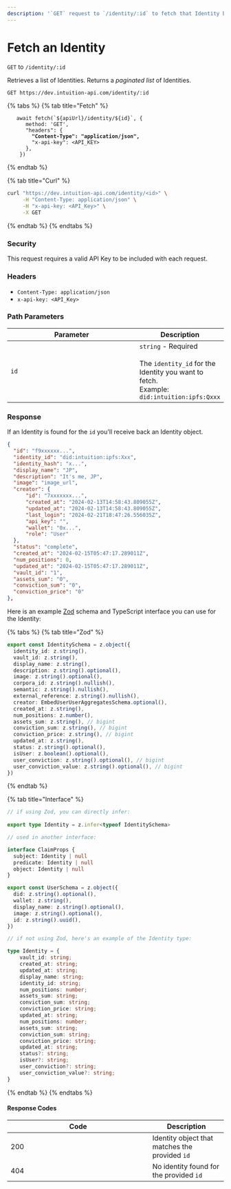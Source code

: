 ```yaml
---
description: '`GET` request to `/identity/:id` to fetch that Identity by `identity_id`.'
---
```


# Fetch an Identity

`GET` to `/identity/:id`

Retrieves a list of Identities. Returns a _paginated list_ of Identities.

```bash
GET https://dev.intuition-api.com/identity/:id
```

{% tabs %}
{% tab title="Fetch" %}
<pre class="language-typescript"><code class="lang-typescript">   await fetch(`${apiUrl}/identity/${id}`, {
      method: 'GET',
      "headers": {
<strong>        "Content-Type": "application/json",
</strong>        "x-api-key": &#x3C;API_KEY>
      },
    })
</code></pre>
{% endtab %}

{% tab title="Curl" %}
```bash
curl "https://dev.intuition-api.com/identity/<id>" \
     -H "Content-Type: application/json" \
     -H "x-api-key: <API_Key>" \
     -X GET
```
{% endtab %}
{% endtabs %}

### Security

This request requires a valid API Key to be included with each request.

### Headers

* `Content-Type: application/json`
* `x-api-key: <API_Key>`

### Path Parameters

<table><thead><tr><th width="309">Parameter</th><th>Description</th></tr></thead><tbody><tr><td><code>id</code></td><td><code>string</code> - Required<br><br>The <code>identity_id</code> for the Identity you want to fetch.<br>Example: <code>did:intuition:ipfs:Qxxx</code></td></tr></tbody></table>

### Response

If an Identity is found for the `id` you'll receive back an Identity object.

```json
{
  "id": "f9xxxxxx...",
  "identity_id": "did:intuition:ipfs:Xxx",
  "identity_hash": "x...",
  "display_name": "JP",
  "description": "It's me, JP",
  "image": "image_url",
  "creator": {
      "id": "7xxxxxxx...",
      "created_at": "2024-02-13T14:58:43.809055Z",
      "updated_at": "2024-02-13T14:58:43.809055Z",
      "last_login": "2024-02-21T18:47:26.556035Z",
      "api_key": "",
      "wallet": "0x...",
      "role": "User"
  },
  "status": "complete",
  "created_at": "2024-02-15T05:47:17.289011Z",
  "num_positions": 0,
  "updated_at": "2024-02-15T05:47:17.289011Z",
  "vault_id": "1",
  "assets_sum": "0",
  "conviction_sum": "0",
  "conviction_price": "0"
},
```

Here is an example [Zod](https://zod.dev/) schema and TypeScript interface you can use for the Identity:

{% tabs %}
{% tab title="Zod" %}
```typescript
export const IdentitySchema = z.object({
  identity_id: z.string(),
  vault_id: z.string(),
  display_name: z.string(),
  description: z.string().optional(),
  image: z.string().optional(),
  corpora_id: z.string().nullish(),
  semantic: z.string().nullish(),
  external_reference: z.string().nullish(),
  creator: EmbedUserUserAggregatesSchema.optional(),
  created_at: z.string(),
  num_positions: z.number(),
  assets_sum: z.string(), // bigint
  conviction_sum: z.string(), // bigint
  conviction_price: z.string(), // bigint
  updated_at: z.string(),
  status: z.string().optional(),
  isUser: z.boolean().optional(),
  user_conviction: z.string().optional(), // bigint
  user_conviction_value: z.string().optional(), // bigint
})
```
{% endtab %}

{% tab title="Interface" %}
```typescript
// if using Zod, you can directly infer:
 
export type Identity = z.infer<typeof IdentitySchema>

// used in another interface:

interface ClaimProps {
  subject: Identity | null
  predicate: Identity | null
  object: Identity | null
}

export const UserSchema = z.object({
  did: z.string().optional(),
  wallet: z.string(),
  display_name: z.string().optional(),
  image: z.string().optional(),
  id: z.string().uuid(),
})

// if not using Zod, here's an example of the Identity type:

type Identity = {
    vault_id: string;
    created_at: string;
    updated_at: string;
    display_name: string;
    identity_id: string;
    num_positions: number;
    assets_sum: string;
    conviction_sum: string;
    conviction_price: string;
    updated_at: string;
    num_positions: number;
    assets_sum: string;
    conviction_sum: string;
    conviction_price: string;
    updated_at: string;
    status?: string;
    isUser?: string;
    user_conviction?: string;
    user_conviction_value?: string;
}

```
{% endtab %}
{% endtabs %}

#### Response Codes

<table><thead><tr><th width="314">Code</th><th>Description</th></tr></thead><tbody><tr><td>200</td><td>Identity object that matches the provided <code>id</code></td></tr><tr><td>404</td><td>No identity found for the provided <code>id</code></td></tr></tbody></table>
